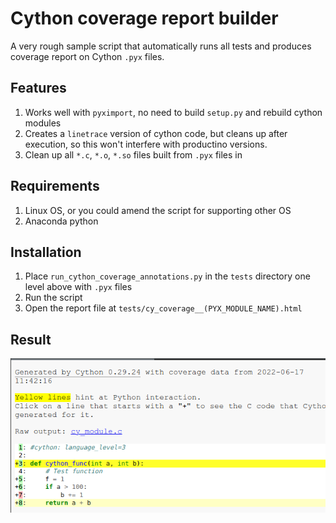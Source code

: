 # Cython coverage report builder

A very rough sample script that automatically runs all tests and produces coverage report on Cython `.pyx` files.

## Features
1. Works well with `pyximport`, no need to build `setup.py` and rebuild cython modules
2. Creates a `linetrace` version of cython code, but cleans up after execution, so this won't interfere with productino versions.
3. Clean up all `*.c`, `*.o`, `*.so` files built from `.pyx` files in 

## Requirements
1. Linux OS, or you could amend the script for supporting other OS
2. Anaconda python

## Installation
1. Place `run_cython_coverage_annotations.py` in the `tests` directory one level above with `.pyx` files
2. Run the script
3. Open the report file at `tests/cy_coverage__(PYX_MODULE_NAME).html` 

## Result
![HTML report](./cython_coverage.png)